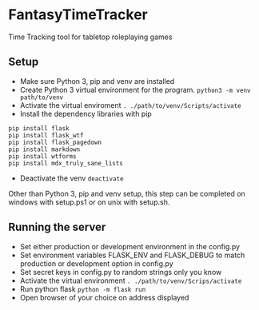 # FantasyTimeTracker
Time Tracking tool for tabletop roleplaying games

## Setup
* Make sure Python 3, pip and venv are installed
* Create Python 3 virtual environment for the program.
  ```python3 -m venv path/to/venv```
* Activate the virtual enviroment
  ```. ./path/to/venv/Scripts/activate```
* Install the dependency libraries with pip

```
pip install flask
pip install flask_wtf
pip install flask_pagedown
pip install markdown
pip install wtforms
pip install mdx_truly_sane_lists
```

* Deactivate the venv
  ```deactivate```

Other than Python 3, pip and venv setup, this step can be completed on windows
with setup.ps1 or on unix with setup.sh.

## Running the server
* Set either production or development environment in the config.py
* Set environment variables FLASK_ENV and FLASK_DEBUG to match production or
  development option in config.py
* Set secret keys in config.py to random strings only you know
* Activate the virtual environment
```. ./path/to/venv/Scrips/activate```
* Run python flask
```python -m flask run```
* Open browser of your choice on address displayed
